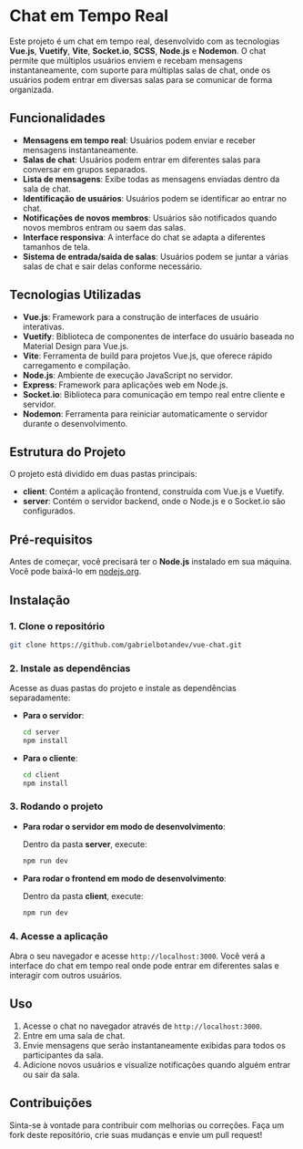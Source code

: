 # Chat em Tempo Real

Este projeto é um chat em tempo real, desenvolvido com as tecnologias **Vue.js**, **Vuetify**, **Vite**, **Socket.io**, **SCSS**, **Node.js** e **Nodemon**. O chat permite que múltiplos usuários enviem e recebam mensagens instantaneamente, com suporte para múltiplas salas de chat, onde os usuários podem entrar em diversas salas para se comunicar de forma organizada.

## Funcionalidades

- **Mensagens em tempo real**: Usuários podem enviar e receber mensagens instantaneamente.
- **Salas de chat**: Usuários podem entrar em diferentes salas para conversar em grupos separados.
- **Lista de mensagens**: Exibe todas as mensagens enviadas dentro da sala de chat.
- **Identificação de usuários**: Usuários podem se identificar ao entrar no chat.
- **Notificações de novos membros**: Usuários são notificados quando novos membros entram ou saem das salas.
- **Interface responsiva**: A interface do chat se adapta a diferentes tamanhos de tela.
- **Sistema de entrada/saída de salas**: Usuários podem se juntar a várias salas de chat e sair delas conforme necessário.

## Tecnologias Utilizadas

- **Vue.js**: Framework para a construção de interfaces de usuário interativas.
- **Vuetify**: Biblioteca de componentes de interface do usuário baseada no Material Design para Vue.js.
- **Vite**: Ferramenta de build para projetos Vue.js, que oferece rápido carregamento e compilação.
- **Node.js**: Ambiente de execução JavaScript no servidor.
- **Express**: Framework para aplicações web em Node.js.
- **Socket.io**: Biblioteca para comunicação em tempo real entre cliente e servidor.
- **Nodemon**: Ferramenta para reiniciar automaticamente o servidor durante o desenvolvimento.

## Estrutura do Projeto

O projeto está dividido em duas pastas principais:

- **client**: Contém a aplicação frontend, construída com Vue.js e Vuetify.
- **server**: Contém o servidor backend, onde o Node.js e o Socket.io são configurados.

## Pré-requisitos

Antes de começar, você precisará ter o **Node.js** instalado em sua máquina. Você pode baixá-lo em [nodejs.org](https://nodejs.org/).

## Instalação

### 1. Clone o repositório

```bash
git clone https://github.com/gabrielbotandev/vue-chat.git
```

### 2. Instale as dependências

Acesse as duas pastas do projeto e instale as dependências separadamente:

- **Para o servidor**:

  ```bash
  cd server
  npm install
  ```

- **Para o cliente**:

  ```bash
  cd client
  npm install
  ```

### 3. Rodando o projeto

- **Para rodar o servidor em modo de desenvolvimento**:

  Dentro da pasta **server**, execute:

  ```bash
  npm run dev
  ```

- **Para rodar o frontend em modo de desenvolvimento**:

  Dentro da pasta **client**, execute:

  ```bash
  npm run dev
  ```

### 4. Acesse a aplicação

Abra o seu navegador e acesse `http://localhost:3000`. Você verá a interface do chat em tempo real onde pode entrar em diferentes salas e interagir com outros usuários.

## Uso

1. Acesse o chat no navegador através de `http://localhost:3000`.
2. Entre em uma sala de chat.
3. Envie mensagens que serão instantaneamente exibidas para todos os participantes da sala.
4. Adicione novos usuários e visualize notificações quando alguém entrar ou sair da sala.

## Contribuições

Sinta-se à vontade para contribuir com melhorias ou correções. Faça um fork deste repositório, crie suas mudanças e envie um pull request!
